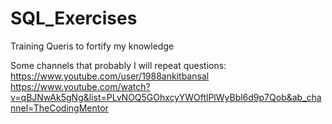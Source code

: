 # SQL_Exercises
Training Queris to fortify my knowledge


Some channels that probably I will repeat questions:
https://www.youtube.com/user/1988ankitbansal 
https://www.youtube.com/watch?v=qBJNwAk5gNg&list=PLvNOQ5GOhxcyYWOftlPlWyBbl6d9p7Qob&ab_channel=TheCodingMentor

